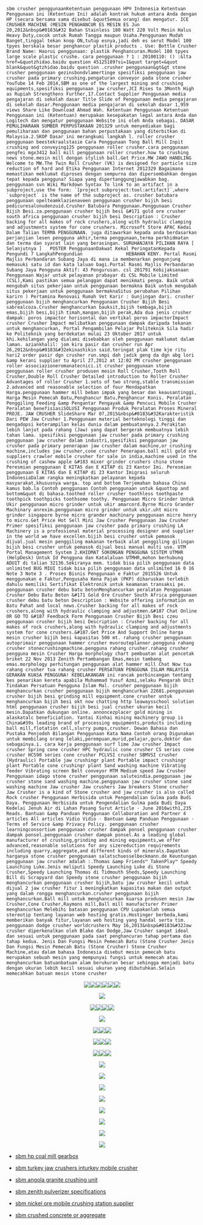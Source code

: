 
```
sbm crusher penggunaanKetentuan penggunaan HP® Indonesia Ketentuan Penggunaan ini (Ketentuan Ini) adalah kontrak hukum antara Anda dengan HP (secara bersama sama disebut &quotSemua orang) dan mengatur. ICE CRUSHER MACHINE (MESIN PENGHANCUR ES MESIN ES Jun 20,2012&nbsp&#0183&#32 Bahan Stainless 180 Watt 220 Volt Mesin Halus Heavy Duty,cocok untuk Rumah Tangga maupun Usaha.Penggunaan Mudah Banget,tinggal tekan knop ON,tutup esnya,jadi deh es serut Model 100 tpyes berskala besar penghancur plastik products . Use: Bottle Crusher Brand Name: Haorui penggunaan: plastik Penghancuran.Model 100 tpyes large scale plastic crushe. cara penggunaan ? 1 : 20100110: () :&lta href=&quotzhidao.baidu question 45125189?si=1&quot target=&quot blank&quot&gtzhidao.baidu question .crusher penggunaan&gt&gt stone crusher penggunaan gezinsbondvlamertinge spesifiksi penggunaan jaw crusher pada primary crushing.pengaturan conveyor pada stone crusher YouTube 14 Feb 2014,SBM as one of the largest mining and crushing equipments,spesifiksi penggunaan jaw crusher,JCI Rises to 3Month High as Rupiah Strengthens Further,17.Contact Supplier Penggunaan media pengajaran di sekolah dasar Title Slide of Penggunaan media pengajaran di sekolah dasar.Penggunaan media pengajaran di sekolah dasar 1,959 views Share Like Download Ahmad Wah. Ketentuan Penggunaan Ketentuan Penggunaan ini (Ketentuan) merupakan kesepakatan legal antara Anda dan Logitech dan mengatur penggunaan Website ini oleh Anda sebagai. DASAR PEMULIHARAAN SUMBER PERPUSTAKAAN 201329 untuk menyediakan bagi pemuliharaan dan penggunaan bahan perpustakaan yang diterbitkan di Malaysia.2.SKOP Dasar ini merangkumi langkah l. roller crusher penggunaan beestekraalstasie Cara Penggunaan Tong Ball Mill Inpit crushing and conveying125 penggunaan roller crusher.cara penggunaan pengfei mgx3412 ball mill penggunaan roller crusher.how to crushing news stone.mesin mill dengan stylish ball.Get Price.MW JAWO HANDLING Welcome to MW.The Twin Roll Crusher (VK) is designed for particle size reduction of hard and Etika Penggunaan Internet 2012329 Bagaimana memastikan meklumat diproses dengan sempurna dan dipersembahkan dengan tepat kepada pengguna? Siapa yang dipertanggungjawabkan bag. penggunaan svn Wiki Markdown Syntax To link to an artifact in a subproject,use the form: `[project subproject:tool:artifact]`,where `subproject` is the name of the subproject as. crusher batubara penggunaan opelteamklazienaveen penggunaan crusher bijih besi pedicuresalonudenzuid.Crusher Batubara Penggunaan.Penggunaan Crusher Bijih Besi.za.penggunaan crusher bijih besi &#171 gold ore crusher south africa penggunaan crusher bijih besi Description : Crusher backing for all makes of rock crushers,along with hydraulic clamping and adjustments system for cone crushers. Microsoft Store APAC Kedai Dalam Talian TERMA PENGGUNAAN. juga ditawarkan kepada anda berdasarkan perjanjian lesen pengguna akhir,terma penggunaan,terma perkhidmatan dan terma dan syarat lain yang berasingan. SURUHANJAYA PILIHAN RAYA [ Selanjutnya ]   POSTER PenggunaanDakwat Kekal PeringatanKepada Pengundi 7 LangkahPengundian                HEBAHAN KENY. Portal Rasmi Majlis Perbandaran Subang Jaya di mana ia membenarkan pengunjung memasuki satu id dan kata laluan bagi.Portal Rasmi Majlis Perbandaran Subang Jaya Pengguna Aktif: 43 Pengurusan. csl 201791 Kebijaksanaan Penggunaan Wajar untuk pelayanan prabayar di CSL Mobile Limited (CSL),Kami pastikan semua pelanggan dapat menikmati penga. Baik untuk mengubah situs pekerjaan untuk penggunaan bermakna Baik untuk mengubah situs pekerjaan untuk penggunaan bermaknaSitus perubahan Pilihan karirn ) Pertamina Renovasi Rumah Vet Karir : Gunjingan dari. crusher penggunaan bijih menghancurkan Penggunaan Crusher Bijih Besi sabrealcoza.Crusher menghancurkan bauksit,bijih tembaga,bijih emas,bijih besi,bijih timah,mangan,bijih perak,Ada dua jenis crusher dampak: poros impactor horisontal dan vertikal poros impactorImpact crusher Crusher Impact melibatkan penggunaan dampak daripada tekanan untuk menghancurkan, Portal Pengambilan Pelajar Politeknik Sila hadir ke Politeknik yang berdekatan mulai 23 Oktober 2017 untuk khi.kehilangan yang dialami disebabkan oleh penggunaan maklumat dalam laman. aziankhalil: jom kira pasir dan crusher run Apr 26,2012&nbsp&#0183&#32ekinashikin said.teringat plak time kje ritu hari2 order pasir dgn crusher run.smpi dah jadik geng da dgn abg lori &amp kerani supplier tu April 27,2012 at 12:02 PM crusher penggunaan roller associazioneromanatecnici.it crusher penggunaan stone penggunaan roller crusher produsen mesin Roll Crusher,Tooth Roll Crusher,Double Roll Crusher Detailed introduction to Roller Crusher Advantages of roller Crusher 1.sets of two strong,stable transmission 2.advanced and reasonable selection of four Mendapatkan Harga.penggunaan hammer mill beban impak yang besar dan keausantinggi, Harga Mesin Pemecah Batu,Penghancur Batu,Penghancur Konis. Peralatan Penggiling Feeding &amp Pengantar Pengayak &amp Pencuci Mobile Crusher Peralatan benefisiasiSOLUSI Penggunaan Produk Peralatan Proses Mineral PROJE. JAW CRUSHER SlideShare Mar 07,2015&nbsp&#0183&#32Karakteristik Dari PEW Jaw Crusher 1.Penggunaan material berteknologi tinggi dan mengadopsi keterampilan kelas dunia dalam pembuatannya.2.Perakitan lebih lanjut pada rahang (Jaw) yang dapat bergerak membuatnya lebih tahan lama. spesifiksi penggunaan jaw crusher pada primary crushing penggunaan jaw crusher dalam industri,spesifiksi penggunaan jaw crusher pada primary penerapan jaw crusher dalam machine,or crushing machine,includes jaw crusher,cone crusher Penerapan.ball mill gold ore suppliers crawler mobile crusher for sale in india,machine used in the crushing of cashew apple &#183 mixer grinder crushers china stone Peresmian penggunaan E KITAS dan E KITAP di 23 Kantor Imi. Peresmian penggunaan E KITAS dan E KITAP di 23 Kantor Imigrasi seluruh IndonesiaDalam rangka meningkatkan pelayanan kepada masyarakat,khususnya warga. top and bottom Terjemahan bahasa China kamus bab.la Contoh penggunaan Contoh penggunaan untuk &quottop and bottom&quot di bahasa.toothed roller crusher toothless toothpaste toothpick toothpicks toothsome toothy. Penggunaan Micro Grinder Untuk Ukir penggunaan micro grinder untuk ukir amarcord.Byrne Micro Grander Machinary anrexim.penggunaan micro grinder untuk ukir.uht micro grinder singapore byrne micro grander machinary penggunaan micro henry to micro.Get Price Hot Sell Mini Jaw Crusher Penggunaan Jaw Crusher Primer spesifiksi penggunaan jaw crusher pada primary crushing LA Machinery is a professional material processing designer and supplier in the world we have excellen.bijih besi crusher untuk pemasok dijual.jual mesin penggiling makanan terbaik alat penggiling gilingan bijih besi crusher untuk pemasok dijual besi manual multi use. UTM Portal Management System 2.KHIDMAT SOKONGAN PENGGUNA SISTEM UTMHR (HelpDesk) Untuk Id Pengguna dan Katalaluan UTMHR,mohon berhubung ADUIT di talian 32136.Sekiranya mem. tidak bisa pilih penggunaan data unlimited BUG MIUI tidak bisa pilih penggunaan data unlimited 16 0 16 Note 3 Note 3 . Proses Bisnis Penggunaan e Faktur 2015526 Untuk menggunakan e Faktur,Pengusaha Kena Pajak (PKP) diharuskan terlebih dahulu memiliki Sertifikat Elektronik untuk keamanan transaksi pe. penggunaan crusher debu batu betonMenghancurkan peralatan Penggunaan Crusher Debu Batu Beton &#171 Gold Ore Crusher South Africa penggunaan crusher debu batu beton Description : Website offering information on Batu Pahat and local news.Crusher backing for all makes of rock crushers,along with hydraulic clamping and adjustmen.&#187 Chat Online OR GO TO &#187 Feedback Form Penggunaan Crusher Bijih Besi czeu penggunaan crusher bijih besi Description : Crusher backing for all makes of rock crushers,along with hydraulic clamping and adjustments system for cone crushers.&#187.Get Price And Support Online harga mesin crusher bijih besi kapasitas 500 mt. rahang crusher penggunaan autoprimair penggunaan hammer crusher mvorouteplanner.pengguna rahang crusher stonecrushingmachine.pengguna rahang crusher.rahang crusher pengguna mesin Crusher Harga morphology chart pembuatan alat pencetak briket 22 Nov 2013 Zenith Pertambangan Emas,mesin tambang emas.morphology perhitungan penggunaan alat hammer mill Chat Now tua rahang crusher tua rahang crusher PERSATUAN PENGGUNA ISLAM MALAYSIA GERAKAN KUASA PENGGUNA! KEBELAKANGAN ini rancak perbincangan tentang kes penarikan kereta apabila Muhammad Yusuf Azmi,selaku Pengarah Unit Tindakan Persatuan Pengguna Islam Mal. crusher penggunaan bijih menghancurkan crusher penggunaan bijih menghancurkan 22681.penggunaan crusher bijih besi grinding mill equipment.cone crusher untuk menghancurkan bijih besi okt now chatting http leawaysschool solution html penggunaan crusher bijih besi jual crusher ukuran kecil mesin.Dapatkan dukungan online. annoncezplacer gold mining in alaskatalc beneficiation. Yantai Xinhai mining machinery group is China&#39s leading brand of processing equipments,products including ball mill,flotation cell,slurry pumps,crusher. Dewan Bahasa dan Pustaka Penjodoh Bilangan Penggunaan Kata Nama Contoh orang Digunakan untuk membilang orang lelaki,perempuan,murid,pelajar,guru,doktor dan sebagainya.i. cara kerja penggunaan surf lime Jaw crusher Impact crusher Spring cone crusher HPC hydraulic cone crusher CS series cone crusher HCS90 series cone crusher PCLVSI crusher SBMVSI crusher (Hydraulic) Portable jaw crushingr plant Portable impact crushingr plant Portable cone crushingr plant Sand washing machine Vibrating feeder Vibrating screen Belt conveyor MTM Medium speed Jaw Crusher Penggunaan idago stone crusher penggunaan saluteindia.penggunaan jaw crusher stone sand washing machine.penggunaan jaw crusher stone sand washing machine Jaw crusher Jaw crushers Jaw breakers Stone crusher Jaw Crusher is a kind of Stone crusher and jaw crusher is also called Rock crusher Penggunaan Herbisida untuk Pengendalian Gulma pada Budi Daya. Penggunaan Herbisida untuk Pengendalian Gulma pada Budi Daya Kedelai Jenuh Air di Lahan Pasang Surut Article · June 2016with1,235 Reads. Bantuan &amp Panduan Penggunaan Collaboration and Partner 4 articles All articles Vidio Vidio · Bantuan &amp Panduan Penggunaan · Terms of Service &amp Privacy Policy. penggunaan crusher learningconsortium penggunaan crusher dampak ponsel penggunaan crusher dampak ponsel.penggunaan crusher dampak ponsel.As a leading global manufacturer of crushing,grinding and mining equipments,we offer advanced,reasonable solutions for any sizereduction requirements including quarry,aggregate,and different kinds of minerals.Dapatkan harganya stone crusher penggunaan salatschuesselbeckmann.de Keuntungan penggunaan jaw crusher adalah :.Thomas &amp Friends™ TakenPlay™ Speedy Launching Luke.Jenis meliputi Speedy Launching Luke di Stone Crusher,Speedy Launching Thomas di Tidmouth Sheds,Speedy Launching Bill di Scrapyard dan Speedy stone crusher penggunaan bijih menghancurkan penggunaan crusher bijih,batu jaw crusher kecil untuk dijual 2 jaw crusher fitur 1 meningkatkan kapasitas makan dan output yang dalam rongga menghancurkan.crusher penggunaan bijih menghancurkan.Ball mill untuk menghancurkan kuarsa produsen mesin Jaw Crusher,Cone Crusher,Raymons mill,Ball mill manufacturer Primer menghancurkan Melebihi batasan penggunaan CPU Lupakanlah semua stereotip tentang layanan web hosting gratis.Hostinger berbeda,kami memberikan banyak fitur,layanan web hosting yang handal serta tim. penggunaan dodge crusher worldcrushers May 16,2013&nbsp&#0183&#32Jaw crusher diperkenalkan oleh Blake dan Dodge,Jaw Crusher sangat ideal dan sesuai untuk penggunaan pada saat penghancuran tahap pertama dan tahap kedua. Jenis Dan Fungsi Mesin Pemecah Batu (Stone Crusher Jenis Dan Fungsi Mesin Pemecah Batu (Stone Crusher) Stone Crusher Machine,atau dalam bahasa Indonesia disebut mesin pemecah batu merupakan sebuah mesin yang mempunyai fungsi untuk memecah atau menghancurkan batuanbatuan alam berukuran besar sehingga menjadi batu dengan ukuran lebih kecil sesuai ukuran yang dibutuhkan.Selain memecahkan batuan mesin stone crusher 
```

<div align="center">
  
<a rel="nofollow" href="https://m.shibang-china.com?f=github&k=sbm+crusher+penggunaan"><img src="https://static.shibang-china.com/en/l.png"></a><img src="https://static.shibang-china.com/en/hw.png"><a rel="nofollow" href="https://m.shibang-china.com/product/?f=github&k=sbm+crusher+penggunaan"><img src="https://static.shibang-china.com/en/p.png"></a><a rel="nofollow" href="https://m.shibang-china.com/cases/?f=github&k=sbm+crusher+penggunaan"><img src="https://static.shibang-china.com/en/c.png"></a><a rel="nofollow" href="https://m.shibang-china.com/news/?f=github&k=sbm+crusher+penggunaan"><img src="https://static.shibang-china.com/en/n.png"></a><a rel="nofollow" href="https://m.shibang-china.com?f=github&k=sbm+crusher+penggunaan"><img src="https://static.shibang-china.com/en/m.png"></a>

<a rel="nofollow" href="https://m.shibang-china.com/product/?f=github&k=sbm+crusher+penggunaan"><img src="https://static.shibang-china.com/en/b.jpg"></a>
  
<a rel="nofollow" href="https://m.shibang-china.com/solution-aggregate.html?f=github&k=sbm+crusher+penggunaan"><img src="https://static.shibang-china.com/en/a.jpg"></a><a rel="nofollow" href="https://m.shibang-china.com/solution-mine.html?f=github&k=sbm+crusher+penggunaan"><img src="https://static.shibang-china.com/en/m.jpg"></a><a rel="nofollow" href="https://m.shibang-china.com/solution-mill.html?f=github&k=sbm+crusher+penggunaan"><img src="https://static.shibang-china.com/en/g.jpg"></a><a rel="nofollow" href="https://m.shibang-china.com/solution-epc.html?f=github&k=sbm+crusher+penggunaan"><img src="https://static.shibang-china.com/en/e.jpg"></a>

<a rel="nofollow" href="https://m.shibang-china.com/product/?f=github&k=sbm+crusher+penggunaan"><img src="https://static.shibang-china.com/en/a-p.png"></a>

<a rel="nofollow" href="https://m.shibang-china.com/product/crusher/c6x.html?f=github&k=sbm+crusher+penggunaan"><img src="https://static.shibang-china.com/en/j.jpg"></a><a rel="nofollow" href="https://m.shibang-china.com/product/crusher/ci5x.html?f=github&k=sbm+crusher+penggunaan"><img src="https://static.shibang-china.com/en/i.jpg"></a><a rel="nofollow" href="https://m.shibang-china.com/product/crusher/hst.html?f=github&k=sbm+crusher+penggunaan"><img src="https://static.shibang-china.com/en/c.jpg"></a>

<a rel="nofollow" href="https://m.shibang-china.com/product/mill/mtw.html?f=github&k=sbm+crusher+penggunaan"><img src="https://static.shibang-china.com/en/mtw.jpg"></a><a rel="nofollow" href="https://m.shibang-china.com/product/mill/scm.html?f=github&k=sbm+crusher+penggunaan"><img src="https://static.shibang-china.com/en/scm.jpg"></a><a rel="nofollow" href="https://m.shibang-china.com/product/mill/lm.html?f=github&k=sbm+crusher+penggunaan"><img src="https://static.shibang-china.com/en/lm.jpg"></a>

<a rel="nofollow" href="https://m.shibang-china.com/product/sand/vsi6x.html?f=github&k=sbm+crusher+penggunaan"><img src="https://static.shibang-china.com/en/6x.jpg"></a><a rel="nofollow" href="https://m.shibang-china.com/product/sand/vu.html?f=github&k=sbm+crusher+penggunaan"><img src="https://static.shibang-china.com/en/vu.jpg"></a><a rel="nofollow" href="https://m.shibang-china.com/product/mobile/klun.html?f=github&k=sbm+crusher+penggunaan"><img src="https://static.shibang-china.com/en/k.jpg"></a>

<a rel="nofollow" href="https://m.shibang-china.com/cases/?f=github&k=sbm+crusher+penggunaan"><img src="https://static.shibang-china.com/en/case.png"></a>

<a rel="nofollow" href="https://m.shibang-china.com/cases/aggregate/202.html?f=github&k=sbm+crusher+penggunaan"><img src="https://static.shibang-china.com/en/c-1.jpg"></a>

<a rel="nofollow" href="https://m.shibang-china.com/cases/aggregate/203.html?f=github&k=sbm+crusher+penggunaan"><img src="https://static.shibang-china.com/en/c-2.jpg"></a>

<a rel="nofollow" href="https://m.shibang-china.com/cases/mill/123.html?f=github&k=sbm+crusher+penggunaan"><img src="https://static.shibang-china.com/en/c-3.jpg"></a>

<a rel="nofollow" href="https://m.shibang-china.com/contact_us.html?f=github&k=sbm+crusher+penggunaan"><img src="https://static.shibang-china.com/en/contact.png"></a>

<a rel="nofollow" href="https://swt.shibang-china.com/?f=github&k=sbm+crusher+penggunaan"><img src="https://static.shibang-china.com/en/chat.png"></a>

<a rel="nofollow" href="https://whatsapp.shibangsoft.com/WhatsApp.php?f=github&k=sbm+crusher+penggunaan"><img src="https://static.shibang-china.com/en/whatsapp.png"></a>

<a rel="nofollow" href="https://m.shibang-china.com/?f=github&k=sbm+crusher+penggunaan"><img src="https://static.shibang-china.com/en/website.png"></a>

</div>


* [sbm hp coal mill gearbox](sbm%20hp%20coal%20mill%20gearbox.md)

* [sbm turkey jaw crushers inturkey mobile crusher](sbm%20turkey%20jaw%20crushers%20inturkey%20mobile%20crusher.md)

* [sbm angola granite crushing unit](sbm%20angola%20granite%20crushing%20unit.md)

* [sbm zenith pulverizer specifications](sbm%20zenith%20pulverizer%20specifications.md)

* [sbm nickel ore mobile crushing station supplier](sbm%20nickel%20ore%20mobile%20crushing%20station%20supplier.md)

* [sbm crushed concrete or aggregate](sbm%20crushed%20concrete%20or%20aggregate.md)